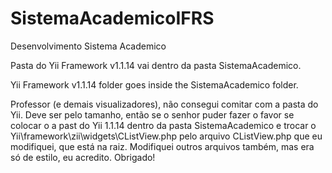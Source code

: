 SistemaAcademicoIFRS
====================

Desenvolvimento Sistema Academico

Pasta do Yii Framework v1.1.14 vai dentro da pasta SistemaAcademico.

Yii Framework v1.1.14 folder goes inside the SistemaAcademico folder.

Professor (e demais visualizadores), não consegui comitar com a pasta do Yii. Deve ser pelo tamanho, então se o senhor puder fazer o favor se colocar o a past do Yii 1.1.14 dentro da pasta SistemaAcademico e trocar o Yii\framework\zii\widgets\CListView.php pelo arquivo CListView.php que eu modifiquei, que está na raiz. Modifiquei outros arquivos também, mas era só de estilo, eu acredito. Obrigado!
